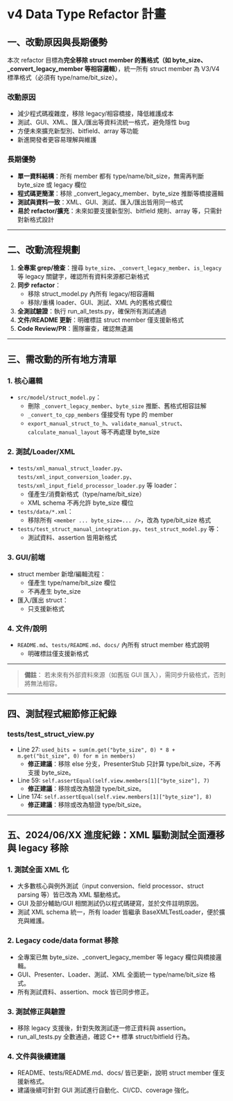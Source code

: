 # v4 Data Type Refactor 計畫

## 一、改動原因與長期優勢

本次 refactor 目標為**完全移除 struct member 的舊格式（如 byte_size、_convert_legacy_member 等相容邏輯）**，統一所有 struct member 為 V3/V4 標準格式（必須有 type/name/bit_size）。

### 改動原因
- 減少程式碼複雜度，移除 legacy/相容橋接，降低維護成本
- 測試、GUI、XML、匯入/匯出等資料流統一格式，避免隱性 bug
- 方便未來擴充新型別、bitfield、array 等功能
- 新進開發者更容易理解與維護

### 長期優勢
- **單一資料結構**：所有 member 都有 type/name/bit_size，無需再判斷 byte_size 或 legacy 欄位
- **程式碼更簡潔**：移除 _convert_legacy_member、byte_size 推斷等橋接邏輯
- **測試與資料一致**：XML、GUI、測試、匯入/匯出皆用同一格式
- **易於 refactor/擴充**：未來如要支援新型別、bitfield 規則、array 等，只需針對新格式設計

---

## 二、改動流程規劃

1. **全專案 grep/檢查**：搜尋 `byte_size`、`_convert_legacy_member`、`is_legacy` 等 legacy 關鍵字，確認所有資料來源都已新格式
2. **同步 refactor**：
    - 移除 struct_model.py 內所有 legacy/相容邏輯
    - 移除/重構 loader、GUI、測試、XML 內的舊格式欄位
3. **全測試驗證**：執行 run_all_tests.py，確保所有測試通過
4. **文件/README 更新**：明確標註 struct member 僅支援新格式
5. **Code Review/PR**：團隊審查，確認無遺漏

---

## 三、需改動的所有地方清單

### 1. 核心邏輯
- `src/model/struct_model.py`：
    - 刪除 `_convert_legacy_member`、`byte_size` 推斷、舊格式相容註解
    - `_convert_to_cpp_members` 僅接受有 type 的 member
    - `export_manual_struct_to_h`、`validate_manual_struct`、`calculate_manual_layout` 等不再處理 byte_size

### 2. 測試/Loader/XML
- `tests/xml_manual_struct_loader.py`、`tests/xml_input_conversion_loader.py`、`tests/xml_input_field_processor_loader.py` 等 loader：
    - 僅產生/消費新格式（type/name/bit_size）
    - XML schema 不再允許 byte_size 欄位
- `tests/data/*.xml`：
    - 移除所有 `<member ... byte_size=... />`，改為 type/bit_size 格式
- `tests/test_struct_manual_integration.py`、`test_struct_model.py` 等：
    - 測試資料、assertion 皆用新格式

### 3. GUI/前端
- struct member 新增/編輯流程：
    - 僅產生 type/name/bit_size 欄位
    - 不再產生 byte_size
- 匯入/匯出 struct：
    - 只支援新格式

### 4. 文件/說明
- `README.md`、`tests/README.md`、`docs/` 內所有 struct member 格式說明
    - 明確標註僅支援新格式

---

> **備註**：
> 若未來有外部資料來源（如舊版 GUI 匯入），需同步升級格式，否則將無法相容。 

---

## 四、測試程式細節修正紀錄

### tests/test_struct_view.py
- Line 27: `used_bits = sum(m.get("byte_size", 0) * 8 + m.get("bit_size", 0) for m in members)`
  - **修正建議**：移除 else 分支，PresenterStub 只計算 type/bit_size，不再支援 byte_size。
- Line 59: `self.assertEqual(self.view.members[1]["byte_size"], 7)`
  - **修正建議**：移除或改為驗證 type/bit_size。
- Line 174: `self.assertEqual(self.view.members[1]["byte_size"], 8)`
  - **修正建議**：移除或改為驗證 type/bit_size。 

---

## 五、2024/06/XX 進度紀錄：XML 驅動測試全面遷移與 legacy 移除

### 1. 測試全面 XML 化
- 大多數核心與例外測試（input conversion、field processor、struct parsing 等）皆已改為 XML 驅動格式。
- GUI 及部分輔助/GUI 相關測試仍以程式碼硬寫，並於文件註明原因。
- 測試 XML schema 統一，所有 loader 皆繼承 BaseXMLTestLoader，便於擴充與維護。

### 2. Legacy code/data format 移除
- 全專案已無 byte_size、_convert_legacy_member 等 legacy 欄位與橋接邏輯。
- GUI、Presenter、Loader、測試、XML 全面統一 type/name/bit_size 格式。
- 所有測試資料、assertion、mock 皆已同步修正。

### 3. 測試修正與驗證
- 移除 legacy 支援後，針對失敗測試逐一修正資料與 assertion。
- run_all_tests.py 全數通過，確認 C++ 標準 struct/bitfield 行為。

### 4. 文件與後續建議
- README、tests/README.md、docs/ 皆已更新，說明 struct member 僅支援新格式。
- 建議後續可針對 GUI 測試進行自動化、CI/CD、coverage 強化。 